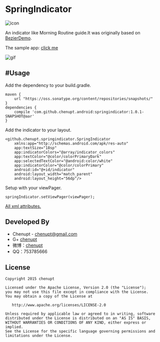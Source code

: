 # SpringIndicator
![icon](https://raw.githubusercontent.com/chenupt/SpringIndicator/master/img/icon.png)

An indicator like Morning Routine guide.It was originally based on [BezierDemo](https://github.com/chenupt/BezierDemo).

The sample app: [click me](https://github.com/chenupt/SpringIndicator/raw/master/img/springindicator_1.0.0.apk)

![gif](https://raw.githubusercontent.com/chenupt/SpringIndicator/master/img/si_1.0.0.gif)

#Usage
---
Add the dependency to your build.gradle.
```
maven {
    url "https://oss.sonatype.org/content/repositories/snapshots/"
}
dependencies {
    compile 'com.github.chenupt.android:springindicator:1.0.1-SNAPSHOT@aar'
}
```
Add the indicator to your layout.

```
<github.chenupt.springindicator.SpringIndicator
    xmlns:app="http://schemas.android.com/apk/res-auto"
    app:textSize="18sp"
    app:indicatorColors="@array/indicator_colors"
    app:textColor="@color/colorPrimaryDark"
    app:selectedTextColor="@android:color/white"
    app:indicatorColor="@color/colorPrimary"
    android:id="@+id/indicator"
    android:layout_width="match_parent"
    android:layout_height="56dp"/>
```
Setup with your viewPager.
```
springIndicator.setViewPager(viewPager);
```
[All xml attributes.](https://github.com/chenupt/SpringIndicator/blob/master/lib%2Fsrc%2Fmain%2Fres%2Fvalues%2Fattrs.xml)

Developed By
---
 * Chenupt - <chenupt@gmail.com>
 * G+ [chenupt](https://plus.google.com/u/0/109194013506774756478)
 * 微博：[chenupt](http://weibo.com/p/1005052159173535/home)
 * QQ：753785666

License
---

    Copyright 2015 chenupt

    Licensed under the Apache License, Version 2.0 (the "License");
    you may not use this file except in compliance with the License.
    You may obtain a copy of the License at

       http://www.apache.org/licenses/LICENSE-2.0

    Unless required by applicable law or agreed to in writing, software
    distributed under the License is distributed on an "AS IS" BASIS,
    WITHOUT WARRANTIES OR CONDITIONS OF ANY KIND, either express or implied.
    See the License for the specific language governing permissions and
    limitations under the License.


